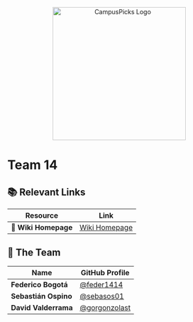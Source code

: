 
<p align="center">
<img src="https://github.com/user-attachments/assets/db52e66c-3031-48f6-8d3d-4ec7cc1d5cf7" alt="CampusPicks Logo" height="300">  
</p>

# Team 14
## 📚 Relevant Links

| Resource            | Link                                                                 |
|---------------------|----------------------------------------------------------------------|
| 📝 **Wiki Homepage**   | [Wiki Homepage](https://github.com/ISIS3510-202510-T14/Documentation/wiki) |

## 👥 The Team 

| Name                  | GitHub Profile                                               |
|-----------------------|--------------------------------------------------------------|
| **Federico Bogotá**     | [@feder1414](https://github.com/feder1414)                 |
| **Sebastián Ospino**        | [@sebasos01](https://github.com/sebasos01)                         |
| **David Valderrama**  | [@gorgonzolast](https://github.com/gorgonzolast)                   |
